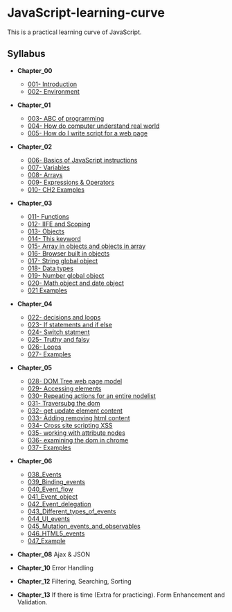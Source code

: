 # JavaScript-learning-curve

This is a practical learning curve of JavaScript.

## Syllabus

- **Chapter_00**

  - [001- Introduction](Chapter_00/001_Introduction)
  - [002- Environment](Chapter_00/002_Environment)

- **Chapter_01**

  - [003- ABC of programming](Chapter_01/003_ABC_of_programming)
  - [004- How do computer understand real world](Chapter_01/004_How_do_computer_understand_real_world)
  - [005- How do I write script for a web page](Chapter_01/005_How_do_I_write_script_for_a_web_page)

- **Chapter_02**

  - [006- Basics of JavaScript instructions](Chapter_02/006_Basics_of_JavaScript_instructions)
  - [007- Variables](Chapter_02/007_Variables)
  - [008- Arrays](Chapter_02/008_Arrays)
  - [009- Expressions & Operators](Chapter_02/009_Expressions_&_operators)
  - [010- CH2 Examples](Chapter_02/010_CH2_Examples)

- **Chapter_03**

  - [011- Functions](Chapter_03/011_Functions)
  - [012- IIFE and Scoping](Chapter_03/012_IIFE_and_scoping)
  - [013- Objects](Chapter_03/013_Objects)
  - [014- This keyword](Chapter_03/014_This_keyword)
  - [015- Array in objects and objects in array](Chapter_03/015_Array_in_objects_and_objects_in_array)
  - [016- Browser built in objects](Chapter_03/016_Browser_built_in_objects)
  - [017- String global object](Chapter_03/017_String_global_object)
  - [018- Data types](Chapter_03/018_Data_types)
  - [019- Number global object](Chapter_03/019_Number_global_object)
  - [020- Math object and date object](Chapter_03/020_Math_object_and_date_object)
  - [021 Examples](Chapter_03/021_Examples)

- **Chapter_04**

  - [022- decisions and loops](Chapter_04/022_decisions_and_loops)
  - [023- If statements and if else](Chapter_04/023_If_statements_and_if_else)
  - [024- Switch statment](Chapter_04/024_Switch_statment)
  - [025- Truthy and falsy](Chapter_04/025_Truthy_and_falsy)
  - [026- Loops](Chapter_04/026_Loops)
  - [027- Examples](Chapter_04/027_Examples)

- **Chapter_05**

  - [028- DOM Tree web page model](Chapter_05/028_DOM_Tree_web_page_model)
  - [029- Accessing elements](Chapter_05/029_Accessing_elements)
  - [030- Repeating actions for an entire nodelist](Chapter_05/030_Repeating_actions_for_an_entire_nodelist)
  - [031- Traversubg the dom](Chapter_05/031_Traversubg_the_dom)
  - [032- get update element content](Chapter_05/032_get_update_element_content)
  - [033- Adding removing html content](Chapter_05/033_Adding_removing_html_content)
  - [034- Cross site scripting XSS](Chapter_05/034_Cross_site_scripting_XSS)
  - [035- working with attribute nodes](Chapter_05/035_working_with_attribute_nodes)
  - [036- examining the dom in chrome](Chapter_05/036_examining_the_dom_in_chrome)
  - [037- Examples](Chapter_05/037_Examples)

- **Chapter_06**

  - [038_Events](Chapter_05/038_Events)
  - [039_Binding_events](Chapter_05/039_Binding_events)
  - [040_Event_flow](Chapter_05/040_Event_flow)
  - [041_Event_object](Chapter_05/041_Event_object)
  - [042_Event_delegation](Chapter_05/042_Event_delegation)
  - [043_Different_types_of_events](Chapter_05/043_Different_types_of_events)
  - [044_UI_events](Chapter_05/044_UI_events)
  - [045_Mutation_events_and_observables](Chapter_05/045_Mutation_events_and_observables)
  - [046_HTML5_events](Chapter_05/046_HTML5_events)
  - [047_Example](Chapter_05/047_Example)

- **Chapter_08**
  Ajax & JSON

- **Chapter_10**
  Error Handling

- **Chapter_12**
  Filtering, Searching, Sorting

- **Chapter_13** If there is time (Extra for practicing).
  Form Enhancement and Validation.
